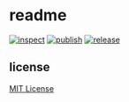 # readme

[![inspect](https://github.com/derftx/casita/actions/workflows/inspect.yaml/badge.svg)](https://github.com/derftx/casita/actions/workflows/inspect.yaml)
[![publish](https://github.com/derftx/casita/actions/workflows/publish.yaml/badge.svg)](https://github.com/derftx/casita/actions/workflows/publish.yaml)
[![release](https://github.com/derftx/casita/actions/workflows/release.yaml/badge.svg)](https://github.com/derftx/casita/actions/workflows/release.yaml)

## license

[MIT License][license]

[license]: https://github.com/derftx/casita/blob/main/LICENSE
